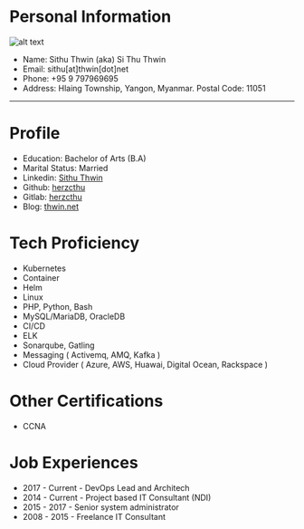 # Personal Information
![alt text][myphoto]

[myphoto]: https://www.thwin.net/wp-content/uploads/2019/02/FB_IMG_1528966873929-300x300.jpg "Sithu Thwin"

* Name: Sithu Thwin (aka) Si Thu Thwin
* Email: sithu[at]thwin[dot]net
* Phone: +95 9 797969695
* Address: Hlaing Township, Yangon, Myanmar. Postal Code: 11051

***

# Profile

* Education: Bachelor of Arts (B.A)
* Marital Status: Married
* Linkedin: [Sithu Thwin](https://www.linkedin.com/in/si-thu-thwin-a565b9b5/)
* Github: [herzcthu](https://github.com/herzcthu) 
* Gitlab: [herzcthu](https://gitlab.com/herzcthu)
* Blog: [thwin.net](https://www.thwin.net)

# Tech Proficiency
* Kubernetes
* Container
* Helm
* Linux
* PHP, Python, Bash
* MySQL/MariaDB, OracleDB
* CI/CD
* ELK
* Sonarqube, Gatling
* Messaging ( Activemq, AMQ, Kafka )
* Cloud Provider ( Azure, AWS, Huawai, Digital Ocean, Rackspace )

# Other Certifications
* CCNA

# Job Experiences

* 2017 - Current - DevOps Lead and Architech
* 2014 - Current - Project based IT Consultant (NDI)
* 2015 - 2017 - Senior system administrator
* 2008 - 2015 - Freelance IT Consultant
